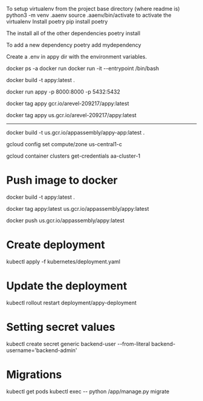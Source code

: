 To setup virtualenv
from the project base directory (where readme is)
python3 -m venv .aaenv
source .aaenv/bin/activate to activate the virtualenv
Install poetry
pip install poetry

The install all of the other dependencies
poetry install

To add a new dependency
poetry add mydependency


Create a .env in appy dir with the environment variables.

docker ps -a
docker run <imagename>
docker run -it --entrypoint /bin/bash <imageid>

docker build -t appy:latest .


docker run appy -p 8000:8000 -p 5432:5432

docker tag appy gcr.io/arevel-209217/appy:latest

docker tag appy us.gcr.io/arevel-209217/appy:latest


--------------------------

docker build -t us.gcr.io/appassembly/appy-app:latest .


gcloud config set compute/zone us-central1-c

gcloud container clusters get-credentials aa-cluster-1

# Push image to docker
docker build -t appy:latest .

docker tag appy:latest us.gcr.io/appassembly/appy:latest

docker push us.gcr.io/appassembly/appy:latest


# Create deployment
kubectl apply -f kubernetes/deployment.yaml


# Update the deployment

kubectl rollout restart deployment/appy-deployment

# Setting secret values
kubectl create secret generic backend-user --from-literal backend-username='backend-admin'


# Migrations
kubectl get pods
kubectl exec <pod-name> -- python /app/manage.py migrate

